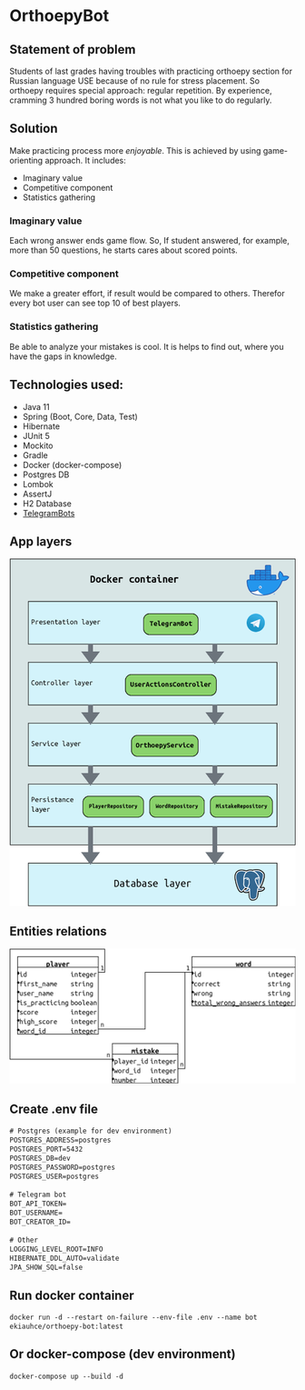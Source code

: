 # OrthoepyBot

## Statement of problem

Students of last grades having troubles with practicing orthoepy section for Russian language USE because of no rule for stress placement. So orthoepy requires special approach: regular repetition. By experience, cramming 3 hundred boring words is not what you like to do regularly.

## Solution

Make practicing process more *enjoyable*. This is achieved by using game-orienting approach. It includes:
* Imaginary value
* Competitive component
* Statistics gathering

### Imaginary value

Each wrong answer ends game flow.  So, If student answered, for example, more than 50 questions, he starts cares about scored points.

### Competitive component

We make a greater effort, if result would be compared to others. Therefor every bot user can see top 10 of best players.
 
### Statistics gathering

Be able to analyze your mistakes is cool. It is helps to find out, where you have the gaps in knowledge.

## Technologies used:

  - Java 11
  - Spring (Boot, Core, Data, Test)
  - Hibernate
  - JUnit 5
  - Mockito  
  - Gradle    
  - Docker (docker-compose)
  - Postgres DB
  - Lombok
  - AssertJ
  - H2 Database
  - [TelegramBots](https://github.com/rubenlagus/TelegramBots)

## App layers

![layers](img/app.png)

## Entities relations

![entities](img/entities.png)

## Create .env file

```
# Postgres (example for dev environment)
POSTGRES_ADDRESS=postgres
POSTGRES_PORT=5432
POSTGRES_DB=dev
POSTGRES_PASSWORD=postgres
POSTGRES_USER=postgres

# Telegram bot
BOT_API_TOKEN=
BOT_USERNAME=
BOT_CREATOR_ID=

# Other
LOGGING_LEVEL_ROOT=INFO
HIBERNATE_DDL_AUTO=validate
JPA_SHOW_SQL=false
```

## Run docker container

```
docker run -d --restart on-failure --env-file .env --name bot ekiauhce/orthoepy-bot:latest
```

## Or docker-compose (dev environment)

```
docker-compose up --build -d
```
